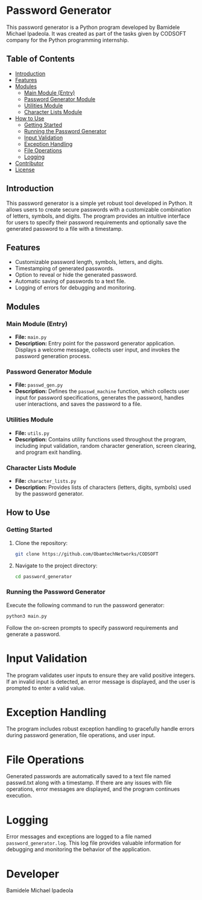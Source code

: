# Password Generator

This password generator is a Python program developed by Bamidele Michael Ipadeola. It was created as part of the tasks given by CODSOFT company for the Python programming internship.

## Table of Contents

- [Introduction](#introduction)
- [Features](#features)
- [Modules](#modules)
  - [Main Module (Entry)](#main-module-entry)
  - [Password Generator Module](#password-generator-module)
  - [Utilities Module](#utilities-module)
  - [Character Lists Module](#character-lists-module)
- [How to Use](#how-to-use)
  - [Getting Started](#getting-started)
  - [Running the Password Generator](#running-the-password-generator)
  - [Input Validation](#input-validation)
  - [Exception Handling](#exception-handling)
  - [File Operations](#file-operations)
  - [Logging](#logging)
- [Contributor](#contributor)
- [License](#license)

## Introduction

This password generator is a simple yet robust tool developed in Python. It allows users to create secure passwords with a customizable combination of letters, symbols, and digits. The program provides an intuitive interface for users to specify their password requirements and optionally save the generated password to a file with a timestamp.

## Features

- Customizable password length, symbols, letters, and digits.
- Timestamping of generated passwords.
- Option to reveal or hide the generated password.
- Automatic saving of passwords to a text file.
- Logging of errors for debugging and monitoring.

## Modules

### Main Module (Entry)

- **File:** `main.py`
- **Description:** Entry point for the password generator application. Displays a welcome message, collects user input, and invokes the password generation process.

### Password Generator Module

- **File:** `passwd_gen.py`
- **Description:** Defines the `passwd_machine` function, which collects user input for password specifications, generates the password, handles user interactions, and saves the password to a file.

### Utilities Module

- **File:** `utils.py`
- **Description:** Contains utility functions used throughout the program, including input validation, random character generation, screen clearing, and program exit handling.

### Character Lists Module

- **File:** `character_lists.py`
- **Description:** Provides lists of characters (letters, digits, symbols) used by the password generator.

## How to Use

### Getting Started

1. Clone the repository:

    ```bash
    git clone https://github.com/ObamtechNetworks/CODSOFT
    ```

2. Navigate to the project directory:

    ```bash
    cd password_generator
    ```

### Running the Password Generator

Execute the following command to run the password generator:

```bash
python3 main.py
```

Follow the on-screen prompts to specify password requirements and generate a password.

# Input Validation
The program validates user inputs to ensure they are valid positive integers. If an invalid input is detected, an error message is displayed, and the user is prompted to enter a valid value.

# Exception Handling
The program includes robust exception handling to gracefully handle errors during password generation, file operations, and user input.

# File Operations
Generated passwords are automatically saved to a text file named passwd.txt along with a timestamp. If there are any issues with file operations, error messages are displayed, and the program continues execution.

# Logging
Error messages and exceptions are logged to a file named `password_generator.log`. This log file provides valuable information for debugging and monitoring the behavior of the application.

# Developer
Bamidele Michael Ipadeola
